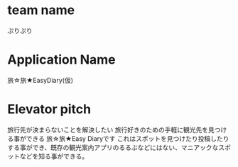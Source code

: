# team name
ぷりぷり

# Application Name
旅☆旅★EasyDiary(仮)

# Elevator pitch
旅行先が決まらないことを解決したい
旅行好きのための手軽に観光先を見つける事ができる
旅☆旅★Easy Diaryです
これはスポットを見つけたり投稿したりする事ができ、既存の観光案内アプリのるるぶなどにはない、マニアックなスポットなどを知る事ができる。
